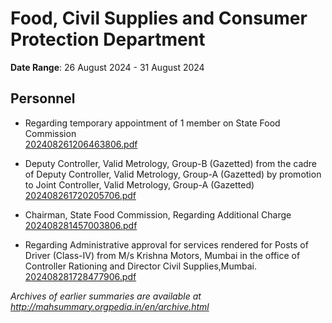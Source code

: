 # Food, Civil Supplies and Consumer Protection Department

**Date Range**: 26 August 2024 - 31 August 2024


## Personnel
- Regarding  temporary appointment of 1 member on State Food Commission\
  [202408261206463806.pdf](https://gr.maharashtra.gov.in/Site/Upload/Government%20Resolutions/English/202408261206463806...pdf)

- Deputy Controller, Valid Metrology, Group-B (Gazetted) from the cadre of Deputy Controller, Valid Metrology, Group-A (Gazetted) by promotion to Joint Controller, Valid Metrology, Group-A (Gazetted)\
  [202408261720205706.pdf](https://gr.maharashtra.gov.in/Site/Upload/Government%20Resolutions/English/202408261720205706.pdf)

- Chairman,  State Food Commission, Regarding Additional Charge\
  [202408281457003806.pdf](https://gr.maharashtra.gov.in/Site/Upload/Government%20Resolutions/English/202408281457003806.pdf)

- Regarding  Administrative approval for services rendered for Posts of  Driver (Class-IV) from M/s Krishna Motors, Mumbai in the office of Controller Rationing and Director Civil Supplies,Mumbai.\
  [202408281728477906.pdf](https://gr.maharashtra.gov.in/Site/Upload/Government%20Resolutions/English/202408281728477906.pdf)


*Archives of earlier summaries are available at http://mahsummary.orgpedia.in/en/archive.html*